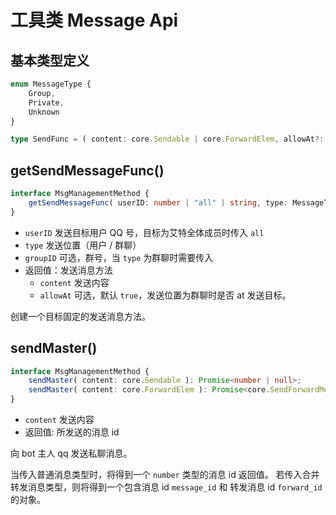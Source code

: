 # 工具类 Message Api

## 基本类型定义

```ts
enum MessageType {
    Group,
    Private,
    Unknown
}

type SendFunc = ( content: core.Sendable | core.ForwardElem, allowAt?: boolean ) => Promise<number>;
```

## getSendMessageFunc()

```ts
interface MsgManagementMethod {
    getSendMessageFunc( userID: number | "all" | string, type: MessageType, groupID?: number ): SendFunc;
}
```

- `userID` 发送目标用户 QQ 号，目标为艾特全体成员时传入 `all`
- `type` 发送位置（用户 / 群聊）
- `groupID` 可选，群号，当 `type` 为群聊时需要传入
- 返回值：发送消息方法
  - `content` 发送内容
  - `allowAt` 可选，默认 `true`，发送位置为群聊时是否 at 发送目标。

创建一个目标固定的发送消息方法。

## sendMaster()

```ts
interface MsgManagementMethod {
    sendMaster( content: core.Sendable ): Promise<number | null>;
    sendMaster( content: core.ForwardElem ): Promise<core.SendForwardMessage | null>;
}
```

- `content` 发送内容
- 返回值: 所发送的消息 id

向 bot 主人 qq 发送私聊消息。

当传入普通消息类型时，将得到一个 `number` 类型的消息 id 返回值。
若传入合并转发消息类型，则将得到一个包含消息 id `message_id` 和 转发消息 id `forward_id` 的对象。